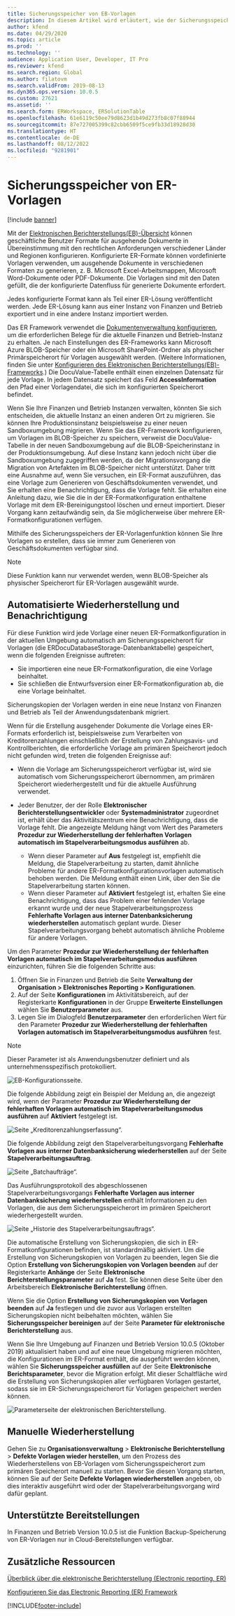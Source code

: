 ```yaml
---
title: Sicherungsspeicher von EB-Vorlagen
description: In diesem Artikel wird erläutert, wie der Sicherungsspeicher der elektronischen Berichterstellung (Electronic Reporting, ER) zum Wiederherstellen von Vorlagen verwendet wird.
author: kfend
ms.date: 04/29/2020
ms.topic: article
ms.prod: ''
ms.technology: ''
audience: Application User, Developer, IT Pro
ms.reviewer: kfend
ms.search.region: Global
ms.author: filatovm
ms.search.validFrom: 2019-08-13
ms.dyn365.ops.version: 10.0.5
ms.custom: 27621
ms.assetid: ''
ms.search.form: ERWorkspace, ERSolutionTable
ms.openlocfilehash: 61e6119c50ee79d8623d1b49d273fb8c07f88944
ms.sourcegitcommit: 87e727005399c82cbb6509f5ce9fb33d18928d30
ms.translationtype: HT
ms.contentlocale: de-DE
ms.lasthandoff: 08/12/2022
ms.locfileid: "9281901"
---
```

# <a name="backup-storage-of-er-templates"></a>Sicherungsspeicher von ER-Vorlagen

[!include [banner](../includes/banner.md)]

Mit der [Elektronischen Berichterstellungs(EB)-Übersicht](general-electronic-reporting.md) können geschäftliche Benutzer Formate für ausgehende Dokumente in Übereinstimmung mit den rechtlichen Anforderungen verschiedener Länder und Regionen konfigurieren. Konfigurierte ER-Formate können vordefinierte Vorlagen verwenden, um ausgehende Dokumente in verschiedenen Formaten zu generieren, z. B. Microsoft Excel-Arbeitsmappen, Microsoft Word-Dokumente oder PDF-Dokumente. Die Vorlagen sind mit den Daten gefüllt, die der konfigurierte Datenfluss für generierte Dokumente erfordert.

Jedes konfigurierte Format kann als Teil einer ER-Lösung veröffentlicht werden. Jede ER-Lösung kann aus einer Instanz von Finanzen und Betrieb exportiert und in eine andere Instanz importiert werden.

Das ER Framework verwendet die [Dokumentenverwaltung konfigurieren](../../fin-ops/organization-administration/configure-document-management.md), um die erforderlichen Belege für die aktuelle Finanzen und Betrieb-Instanz zu erhalten. Je nach Einstellungen des ER-Frameworks kann Microsoft Azure BLOB-Speicher oder ein Microsoft SharePoint-Ordner als physischer Primärspeicherort für Vorlagen ausgewählt werden. (Weitere Informationen, finden Sie unter [Konfigurieren des Elektronischen Berichterstellungs(EB)-Frameworks](electronic-reporting-er-configure-parameters.md).) Die DocuValue-Tabelle enthält einen einzelnen Datensatz für jede Vorlage. In jedem Datensatz speichert das Feld **AccessInformation** den Pfad einer Vorlagendatei, die sich im konfigurierten Speicherort befindet.

Wenn Sie Ihre Finanzen und Betrieb Instanzen verwalten, könnten Sie sich entscheiden, die aktuelle Instanz an einen anderen Ort zu migrieren. Sie können Ihre Produktionsinstanz beispielsweise zu einer neuen Sandboxumgebung migrieren. Wenn Sie das ER-Framework konfigurieren, um Vorlagen im BLOB-Speicher zu speichern, verweist die DocuValue-Tabelle in der neuen Sandboxumgebung auf die BLOB-Speicherinstanz in der Produktionsumgebung. Auf diese Instanz kann jedoch nicht über die Sandboxumgebung zugegriffen werden, da der Migrationsvorgang die Migration von Artefakten im BLOB-Speicher nicht unterstützt. Daher tritt eine Ausnahme auf, wenn Sie versuchen, ein ER-Format auszuführen, das eine Vorlage zum Generieren von Geschäftsdokumenten verwendet, und Sie erhalten eine Benachrichtigung, dass die Vorlage fehlt. Sie erhalten eine Anleitung dazu, wie Sie die in der ER-Formatkonfiguration enthaltene Vorlage mit dem ER-Bereinigungstool löschen und erneut importiert. Dieser Vorgang kann zeitaufwändig sein, da Sie möglicherweise über mehrere ER-Formatkonfigurationen verfügen.

Mithilfe des Sicherungsspeichers der ER-Vorlagenfunktion können Sie Ihre Vorlagen so erstellen, dass sie immer zum Generieren von Geschäftsdokumenten verfügbar sind.

> [!NOTE]
> Diese Funktion kann nur verwendet werden, wenn BLOB-Speicher als physischer Speicherort für ER-Vorlagen ausgewählt wurde.

## <a name="automated-recovery-and-notification"></a>Automatisierte Wiederherstellung und Benachrichtigung

Für diese Funktion wird jede Vorlage einer neuen ER-Formatkonfiguration in der aktuellen Umgebung automatisch am Sicherungsspeicherort für Vorlagen (die ERDocuDatabaseStorage-Datenbanktabelle) gespeichert, wenn die folgenden Ereignisse auftreten:

- Sie importieren eine neue ER-Formatkonfiguration, die eine Vorlage beinhaltet.
- Sie schließen die Entwurfsversion einer ER-Formatkonfiguration ab, die eine Vorlage beinhaltet.

Sicherungskopien der Vorlagen werden in eine neue Instanz von Finanzen und Betrieb als Teil der Anwendungsdatenbank migriert.

Wenn für die Erstellung ausgehender Dokumente die Vorlage eines ER-Formats erforderlich ist, beispielsweise zum Verarbeiten von Kreditorenzahlungen einschließlich der Erstellung von Zahlungsavis- und Kontrollberichten, die erforderliche Vorlage am primären Speicherort jedoch nicht gefunden wird, treten die folgenden Ereignisse auf:

- Wenn die Vorlage am Sicherungsspeicherort verfügbar ist, wird sie automatisch vom Sicherungsspeicherort übernommen, am primären Speicherort wiederhergestellt und für die aktuelle Ausführung verwendet.
- Jeder Benutzer, der der Rolle **Elektronischer Berichterstellungsentwickler** oder **Systemadministrator** zugeordnet ist, erhält über das Aktivitätszentrum eine Benachrichtigung, dass die Vorlage fehlt. Die angezeigte Meldung hängt vom Wert des Parameters **Prozedur zur Wiederherstellung der fehlerhaften Vorlagen automatisch im Stapelverarbeitungsmodus ausführen** ab.

    - Wenn dieser Parameter auf **Aus** festgelegt ist, empfiehlt die Meldung, die Stapelverarbeitung zu starten, damit ähnliche Probleme für andere ER-Formatkonfigurationsvorlagen automatisch behoben werden. Die Meldung enthält einen Link, über den Sie die Stapelverarbeitung starten können.
    - Wenn dieser Parameter auf **Aktiviert** festgelegt ist, erhalten Sie eine Benachrichtigung, dass das Problem einer fehlenden Vorlage erkannt wurde und der neue Stapelverarbeitungsprozess **Fehlerhafte Vorlagen aus interner Datenbanksicherung wiederherstellen** automatisch geplant wurde. Dieser Stapelverarbeitungsvorgang behebt automatisch ähnliche Probleme für andere Vorlagen.

Um den Parameter **Prozedur zur Wiederherstellung der fehlerhaften Vorlagen automatisch im Stapelverarbeitungsmodus ausführen** einzurichten, führen Sie die folgenden Schritte aus:

1. Öffnen Sie in Finanzen und Betrieb die Seite **Verwaltung der Organisation \> Elektronisches Reporting \> Konfigurationen**.
2. Auf der Seite **Konfigurationen** im Aktivitätsbereich, auf der Registerkarte **Konfigurationen** in der Gruppe **Erweiterte Einstellungen** wählen Sie **Benutzerparameter** aus.
3. Legen Sie im Dialogfeld **Benutzerparameter** den erforderlichen Wert für den Parameter **Prozedur zur Wiederherstellung der fehlerhaften Vorlagen automatisch im Stapelverarbeitungsmodus ausführen** fest.

> [!NOTE]
> Dieser Parameter ist als Anwendungsbenutzer definiert und als unternehmensspezifisch protokolliert.

![EB-Konfigurationsseite.](./media/GER-BackupTemplates-1.png)

Die folgende Abbildung zeigt ein Beispiel der Meldung an, die angezeigt wird, wenn der Parameter **Prozedur zur Wiederherstellung der fehlerhaften Vorlagen automatisch im Stapelverarbeitungsmodus ausführen** auf **Aktiviert** festgelegt ist.

![Seite „Kreditorenzahlungserfassung“.](./media/GER-BackupTemplates-2.png)

Die folgende Abbildung zeigt den Stapelverarbeitungsvorgang **Fehlerhafte Vorlagen aus interner Datenbanksicherung wiederherstellen** auf der Seite **Stapelverarbeitungsauftrag**.

![Seite „Batchaufträge“.](./media/GER-BackupTemplates-3.png)

Das Ausführungsprotokoll des abgeschlossenen Stapelverarbeitungsvorgangs **Fehlerhafte Vorlagen aus interner Datenbanksicherung wiederherstellen** enthält Informationen zu den Vorlagen, die aus dem Sicherungsspeicherort im primären Speicherort wiederhergestellt wurden.

![Seite „Historie des Stapelverarbeitungsauftrags“.](./media/GER-BackupTemplates-4.png)

Die automatische Erstellung von Sicherungskopien, die sich in ER-Formatkonfigurationen befinden, ist standardmäßig aktiviert. Um die Erstellung von Sicherungskopien von Vorlagen zu beenden, legen Sie die Option **Erstellung von Sicherungskopien von Vorlagen beenden** auf der Registerkarte **Anhänge** der Seite **Elektronische Berichterstellungsparameter** auf **Ja** fest. Sie können diese Seite über den Arbeitsbereich **Elektronische Berichterstellung** öffnen.

Wenn Sie die Option **Erstellung von Sicherungskopien von Vorlagen beenden** auf **Ja** festlegen und die zuvor aus Vorlagen erstellten Sicherungskopien nicht beibehalten möchten, wählen Sie **Sicherungsspeicher bereinigen** auf der Seite **Parameter für elektronische Berichterstellung** aus.

Wenn Sie Ihre Umgebung auf Finanzen und Betrieb Version 10.0.5 (Oktober 2019) aktualisiert haben und auf eine neue Umgebung migrieren möchten, die Konfigurationen im ER-Format enthält, die ausgeführt werden können, wählen Sie **Sicherungsspeicher ausfüllen** auf der Seite **Elektronische Berichtsparameter**, bevor die Migration erfolgt. Mit dieser Schaltfläche wird die Erstellung von Sicherungskopien aller verfügbaren Vorlagen gestartet, sodass sie im ER-Sicherungsspeicherort für Vorlagen gespeichert werden können.

![Parameterseite der elektronischen Berichterstellung.](./media/GER-BackupTemplates-5.png)

## <a name="manual-recovery"></a>Manuelle Wiederherstellung

Gehen Sie zu **Organisationsverwaltung** \> **Elektronische Berichterstellung** \> **Defekte Vorlagen wieder herstellen**, um den Prozess des Wiederherstellens von EB-Vorlagen vom Sicherungsspeicherort zum primären Speicherort manuell zu starten. Bevor Sie diesen Vorgang starten, können Sie auf der Seite **Defekte Vorlagen wiederherstellen** angeben, ob dies interaktiv ausgeführt wird oder der Stapelverarbeitungsvorgang wird dafür geplant.

## <a name="supported-deployments"></a>Unterstützte Bereitstellungen

In Finanzen und Betrieb Version 10.0.5 ist die Funktion Backup-Speicherung von ER-Vorlagen nur in Cloud-Bereitstellungen verfügbar.

## <a name="additional-resources"></a>Zusätzliche Ressourcen

[Überblick über die elektronische Berichterstellung (Electronic reporting, ER)](general-electronic-reporting.md)

[Konfigurieren Sie das Electronic Reporting (ER) Framework](electronic-reporting-er-configure-parameters.md)


[!INCLUDE[footer-include](../../../includes/footer-banner.md)]
